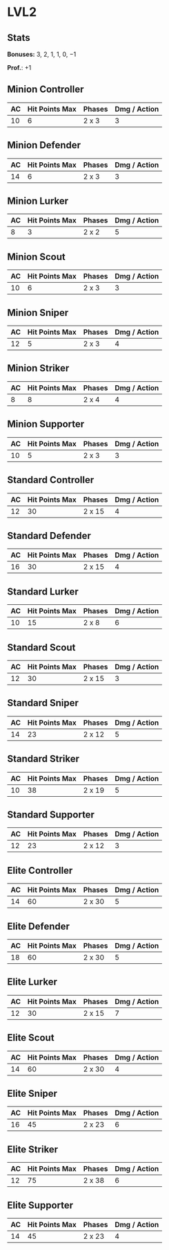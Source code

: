 # LVL2
## Stats
**Bonuses:**
3, 2, 1, 1, 0, −1

**Prof.**: +1
## Minion Controller
| AC  | Hit Points Max | Phases | Dmg / Action |
|  --- | -------------- | ------ | ------------ |
|10|6|2 x 3|3
## Minion Defender
| AC  | Hit Points Max | Phases | Dmg / Action |
|  --- | -------------- | ------ | ------------ |
|14|6|2 x 3|3
## Minion Lurker
| AC  | Hit Points Max | Phases | Dmg / Action |
|  --- | -------------- | ------ | ------------ |
|8|3|2 x 2|5
## Minion Scout
| AC  | Hit Points Max | Phases | Dmg / Action |
|  --- | -------------- | ------ | ------------ |
|10|6|2 x 3|3
## Minion Sniper
| AC  | Hit Points Max | Phases | Dmg / Action |
|  --- | -------------- | ------ | ------------ |
|12|5|2 x 3|4
## Minion Striker
| AC  | Hit Points Max | Phases | Dmg / Action |
|  --- | -------------- | ------ | ------------ |
|8|8|2 x 4|4
## Minion Supporter
| AC  | Hit Points Max | Phases | Dmg / Action |
|  --- | -------------- | ------ | ------------ |
|10|5|2 x 3|3
## Standard Controller
| AC  | Hit Points Max | Phases | Dmg / Action |
|  --- | -------------- | ------ | ------------ |
|12|30|2 x 15|4
## Standard Defender
| AC  | Hit Points Max | Phases | Dmg / Action |
|  --- | -------------- | ------ | ------------ |
|16|30|2 x 15|4
## Standard Lurker
| AC  | Hit Points Max | Phases | Dmg / Action |
|  --- | -------------- | ------ | ------------ |
|10|15|2 x 8|6
## Standard Scout
| AC  | Hit Points Max | Phases | Dmg / Action |
|  --- | -------------- | ------ | ------------ |
|12|30|2 x 15|3
## Standard Sniper
| AC  | Hit Points Max | Phases | Dmg / Action |
|  --- | -------------- | ------ | ------------ |
|14|23|2 x 12|5
## Standard Striker
| AC  | Hit Points Max | Phases | Dmg / Action |
|  --- | -------------- | ------ | ------------ |
|10|38|2 x 19|5
## Standard Supporter
| AC  | Hit Points Max | Phases | Dmg / Action |
|  --- | -------------- | ------ | ------------ |
|12|23|2 x 12|3
## Elite Controller
| AC  | Hit Points Max | Phases | Dmg / Action |
|  --- | -------------- | ------ | ------------ |
|14|60|2 x 30|5
## Elite Defender
| AC  | Hit Points Max | Phases | Dmg / Action |
|  --- | -------------- | ------ | ------------ |
|18|60|2 x 30|5
## Elite Lurker
| AC  | Hit Points Max | Phases | Dmg / Action |
|  --- | -------------- | ------ | ------------ |
|12|30|2 x 15|7
## Elite Scout
| AC  | Hit Points Max | Phases | Dmg / Action |
|  --- | -------------- | ------ | ------------ |
|14|60|2 x 30|4
## Elite Sniper
| AC  | Hit Points Max | Phases | Dmg / Action |
|  --- | -------------- | ------ | ------------ |
|16|45|2 x 23|6
## Elite Striker
| AC  | Hit Points Max | Phases | Dmg / Action |
|  --- | -------------- | ------ | ------------ |
|12|75|2 x 38|6
## Elite Supporter
| AC  | Hit Points Max | Phases | Dmg / Action |
|  --- | -------------- | ------ | ------------ |
|14|45|2 x 23|4
